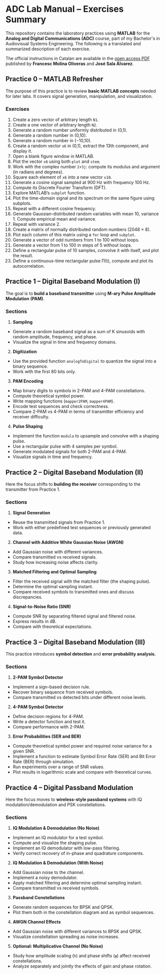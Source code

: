 # ADC Lab Manual – Exercises Summary

This repository contains the laboratory practices using **MATLAB** for the **Analog and Digital Communications (ADC)** course, part of my Bachelor's in Audiovisual Systems Engineering.
The following is a translated and summarized description of each exercise.

The official instructions in Catalan are available in the [open access PDF](https://upcommons.upc.edu/entities/publication/7eb2f4de-ec0f-41f4-aea6-4fc11150b017) published by **Francesc Molina Oliveras** and **José Sala Álvarez**.

## Practice 0 – MATLAB Refresher

The purpose of this practice is to review **basic MATLAB concepts** needed for later labs. It covers signal generation, manipulation, and visualization.

### Exercises

1. Create a zero vector of arbitrary length `N1`.
2. Create a one vector of arbitrary length `N2`.
3. Generate a random number uniformly distributed in (0,1).
4. Generate a random number in (0,10).
5. Generate a random number in (−10,10).
6. Create a random vector `x6` in (0,1), extract the 13th component, and display it.
7. Open a blank figure window in MATLAB.
8. Plot the vector `x6` using both `plot` and `stem`.
9. Work with the complex number `2+3j`: compute its modulus and argument (in radians and degrees).
10. Square each element of `x6` into a new vector `x10`.
11. Generate a cosine signal sampled at 900 Hz with frequency 100 Hz.
12. Compute its Discrete Fourier Transform (DFT).
13. Explore MATLAB’s `subplot` function.
14. Plot the time-domain signal and its spectrum on the same figure using subplots.
15. Repeat with a different cosine frequency.
16. Generate Gaussian-distributed random variables with mean 10, variance 1. Compute empirical mean and variance.
17. Repeat with variance 2.
18. Create a matrix of normally distributed random numbers (2048 × 8).
19. Plot each column of this matrix using a `for` loop and `subplot`.
20. Generate a vector of odd numbers from 1 to 100 without loops.
21. Generate a vector from 1 to 100 in steps of 5 without loops.
22. Define a rectangular pulse of 10 samples, convolve it with itself, and plot the result.
23. Define a continuous-time rectangular pulse Π(t), compute and plot its autocorrelation.

## Practice 1 – Digital Baseband Modulation (I)

The goal is to **build a baseband transmitter** using **M-ary Pulse Amplitude Modulation (PAM)**.

### Sections

1. **Sampling**
- Generate a random baseband signal as a sum of K sinusoids with random amplitude, frequency, and phase.
- Visualize the signal in time and frequency domains.

2. **Digitization**
- Use the provided function `analogToDigital` to quantize the signal into a binary sequence.
- Work with the first 80 bits only.

3. **PAM Encoding**

- Map binary digits to symbols in 2-PAM and 4-PAM constellations.
- Compute theoretical symbol power.
- Write mapping functions (`mapper2PAM`, `mapper4PAM`).
- Encode test sequences and check correctness.
- Compare 2-PAM vs 4-PAM in terms of transmitter efficiency and receiver difficulty.

4. **Pulse Shaping**

- Implement the function `modula` to upsample and convolve with a shaping pulse.
- Use a rectangular pulse with 4 samples per symbol.
- Generate modulated signals for both 2-PAM and 4-PAM.
- Visualize signals in time and frequency.

## Practice 2 – Digital Baseband Modulation (II)

Here the focus shifts to **building the receiver** corresponding to the transmitter from Practice 1.

### Sections

1. **Signal Generation**
- Reuse the transmitted signals from Practice 1.
- Work with either predefined test sequences or previously generated data.

2. **Channel with Additive White Gaussian Noise (AWGN)**

- Add Gaussian noise with different variances.
- Compare transmitted vs received signals.
- Study how increasing noise affects clarity.

3. **Matched Filtering and Optimal Sampling**

- Filter the received signal with the matched filter (the shaping pulse).
- Determine the optimal sampling instant.
- Compare received symbols to transmitted ones and discuss discrepancies.

4. **Signal-to-Noise Ratio (SNR)**

- Compute SNR by separating filtered signal and filtered noise.
- Express results in dB.
- Compare with theoretical expectations.

## Practice 3 – Digital Baseband Modulation (III)

This practice introduces **symbol detection** and **error probability analysis.**

### Sections

1. **2-PAM Symbol Detector**
- Implement a sign-based decision rule.
- Recover binary sequence from received symbols.
- Compare transmitted vs detected bits under different noise levels.

2. **4-PAM Symbol Detector**

- Define decision regions for 4-PAM.
- Write a detector function and test it.
- Compare performance with 2-PAM.

3. **Error Probabilities (SER and BER)**

- Compute theoretical symbol power and required noise variance for a given SNR.
- Implement a function to estimate Symbol Error Rate (SER) and Bit Error Rate (BER) through simulation.
- Run experiments over a range of SNR values.
- Plot results in logarithmic scale and compare with theoretical curves.

## Practice 4 – Digital Passband Modulation

Here the focus moves to **wireless-style passband systems** with IQ modulation/demodulation and PSK constellations.

### Sections

1. **IQ Modulation & Demodulation (No Noise)**

- Implement an IQ modulator for a test symbol.
- Compute and visualize the shaping pulse.
- Implement an IQ demodulator with low-pass filtering.
- Verify correct recovery of in-phase and quadrature components.

2. **IQ Modulation & Demodulation (With Noise)**

- Add Gaussian noise to the channel.
- Implement a noisy demodulator.
- Apply matched filtering and determine optimal sampling instant.
- Compare transmitted vs received symbols.

3. **Passband Constellations**

- Generate random sequences for BPSK and QPSK.
- Plot them both in the constellation diagram and as symbol sequences.

4. **AWGN Channel Effects**

- Add Gaussian noise with different variances to BPSK and QPSK.
- Visualize constellation spreading as noise increases.

5. **Optional: Multiplicative Channel (No Noise)**

- Study how amplitude scaling (`h`) and phase shifts (`φ`) affect received constellations.
- Analyze separately and jointly the effects of gain and phase rotation.
